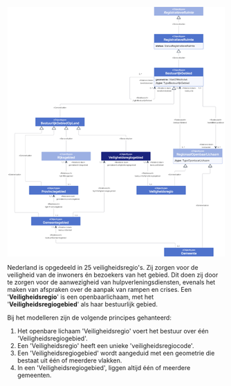 ![Veiligheidsregiogebied - detail](model-docs/media/veiligheidsregiogebied-detail.png "Veiligheidsregiogebied - detail")

Nederland is opgedeeld in 25 veiligheidsregio's. Zij zorgen voor de veiligheid van de inwoners én bezoekers van het gebied. Dit doen zij door te zorgen voor de aanwezigheid van hulpverleningsdiensten, evenals het maken van afspraken over de aanpak van rampen en crises. Een '**Veiligheidsregio**' is een openbaarlichaam, met het '**Veiligheidsregiogebied**' als haar bestuurlijk gebied.

Bij het modelleren zijn de volgende principes gehanteerd:

1. Het openbare lichaam 'Veiligheidsregio' voert het bestuur over één 'Veiligheidsregiogebied'.
1. Een 'Veiligheidsregio' heeft een unieke 'veiligheidsregiocode'.
1. Een 'Veiligheidsregiogebied' wordt aangeduid met een geometrie die bestaat uit één of meerdere vlakken.
1. In een 'Veiligheidsregiogebied', liggen altijd één of meerdere gemeenten.
